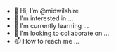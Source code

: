 - 👋 Hi, I’m @midwilshire
- 👀 I’m interested in ...
- 🌱 I’m currently learning ...
- 💞️ I’m looking to collaborate on ...
- 📫 How to reach me ...

<!---
midwilshire/midwilshire is a ✨ special ✨ repository because its `README.md` (this file) appears on your GitHub profile.
You can click the Preview link to take a look at your changes.
--->

